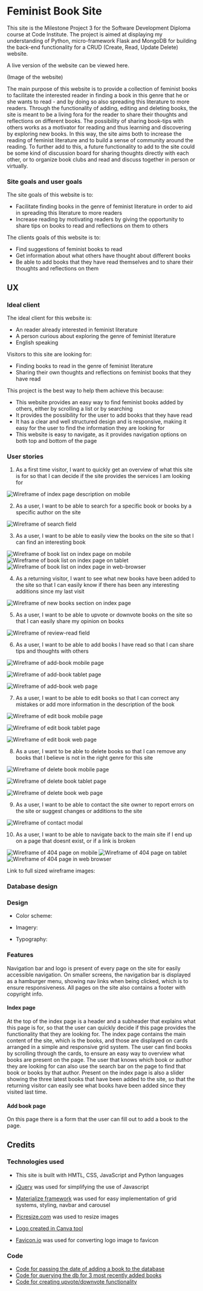 # Feminist Book Site

This site is the Milestone Project 3 for the Software Development 
Diploma course at Code Institute. The project is aimed at displaying
my understanding of Python, micro-framework Flask and MongoDB for
building the back-end functionality for a CRUD (Create, Read, Update
Delete) website.

A live version of the website can be viewed here.

(Image of the website)



The main purpose of this website is to provide a collection of feminist books
to facilitate the interested reader in finding a book in this genre that he or 
she wants to read - and by doing so also spreading this literature to more readers. 
Through the functionality of adding, editing and deleting books, the site is meant to 
be a living fora for the reader to share their thoughts and reflections on different books. 
The possibility of sharing book-tips with others works as a motivator for reading and thus 
learning and discovering by exploring new books. In this way, the site aims both to increase
the reading of feminist literature and to build a sense of community around the reading.
To further add to this, a future functionality to add to the site could be some kind
of discussion board for sharing thoughts directly with each other, or to organize 
book clubs and read and discuss together in person or virtually.

### Site goals and user goals

The site goals of this website is to:
* Facilitate finding books in the genre of feminist literature in order to aid in spreading
  this literature to more readers
* Increase reading by motivating readers by giving the opportunity to share tips on books to read
  and reflections on them to others

The clients goals of this website is to:
* Find suggestions of feminist books to read
* Get information about what others have thought about different books
* Be able to add books that they have read themselves and to share their thoughts and 
  reflections on them


## UX

### Ideal client

The ideal client for this website is:
* An reader already interested in feminist literature
* A person curious about exploring the genre of feminist literature
* English speaking

Visitors to this site are looking for:
* Finding books to read in the genre of feminist literature
* Sharing their own thoughts and reflections on feminist books that they have read

This project is the best way to help them achieve this because:
* This website provides an easy way to find feminist books added by others, either
  by scrolling a list or by searching
* It provides the possibility for the user to add books that they have read
* It has a clear and well structured design and is responsive, making it easy for the
  user to find the information they are looking for
* This website is easy to navigate, as it provides navigation options on both top and 
  bottom of the page


### User stories

  1. As a first time visitor, I want to quickly get an overview of what this site is for so that I can decide 
     if the site provides the services I am looking for

![Wireframe of index page description on mobile](./readme-assets/readme-images/site-description.png)

  2. As a user, I want to be able to search for a specific book or books by a specific author on the site

![Wireframe of search field](./readme-assets/readme-images/search.png)

  3. As a user, I want to be able to easily view the books on the site so that I can find an interesting book

![Wireframe of book list on index page on mobile](./readme-assets/readme-images/index-mobile.png)
![Wireframe of book list on index page on tablet](./readme-assets/readme-images/index-tablet.png)
![Wireframe of book list on index page in web-browser](./readme-assets/readme-images/index-web.png)

  4. As a returning visitor, I want to see what new books have been added to the site so that I can easily know
     if there has been any interesting additions since my last visit

![Wireframe of new books section on index page](./readme-assets/readme-images/new-books.png)

  5. As a user, I want to be able to upvote or downvote books on the site so that I can easily share my opinion on books

![Wireframe of review-read field](./readme-assets/readme-images/vote.png)

  6. As a user, I want to be able to add books I have read so that I can share tips and thoughts with others

![Wireframe of add-book mobile page](./readme-assets/readme-images/add-book-mobile.png)

![Wireframe of add-book tablet page](./readme-assets/readme-images/add-book-tablet.png)

![Wireframe of add-book web page](./readme-assets/readme-images/add-book-web.png)

  7. As a user, I want to be able to edit books so that I can correct any mistakes or add more information in the description of the book

![Wireframe of edit book mobile page](./readme-assets/readme-images/edit-book-mobile.png)

![Wireframe of edit book tablet page](./readme-assets/readme-images/edit-book-tablet.png)

![Wireframe of edit book web page](./readme-assets/readme-images/edit-book-web.png)

  8. As a user, I want to be able to delete books so that I can remove any books that I believe is not in the right genre for this site

![Wireframe of delete book mobile page](./readme-assets/readme-images/delete-book-mobile.png)

![Wireframe of delete book tablet page](./readme-assets/readme-images/delete-book-tablet.png)

![Wireframe of delete book web page](./readme-assets/readme-images/delete-book-web.png)

  9. As a user, I want to be able to contact the site owner to report errors on the site or suggest changes or additions to the site

![Wireframe of contact modal](./readme-assets/readme-images/contact.png)

  10. As a user, I want to be able to navigate back to the main site if I end up on a page that doesnt exist, or if a link is broken

![Wireframe of 404 page on mobile](./readme-assets/readme-images/404-page-mobile.png)
![Wireframe of 404 page on tablet](./readme-assets/readme-images/404-page-tablet.png)
![Wireframe of 404 page in web browser](./readme-assets/readme-images/404-page-web.png)


Link to full sized wireframe images:


### Database design


### Design

* Color scheme:

* Imagery:

* Typography:


### Features

Navigation bar and logo is present of every page on the site for easily accessible navigation.
On smaller screens, the navigation bar is displayed as a hamburger menu, showing nav links when being
clicked, which is to ensure responsiveness. All pages on the site also contains a footer with copyright
info.

#### Index page

At the top of the index page is a header and a subheader that explains what this page is for, so that the user
can quickly decide if this page provides the functionality that they are looking for.
The index page contains the main content of the site, which is the books, and those are displayed on cards
arranged in a simple and responsive grid system. The user can find books by scrolling through the cards, to ensure 
an easy way to overview what books are present on the page. The user that knows which book or author they are looking for 
can also use the search bar on the page to find that book or books by that author. Present on the index page is also
a slider showing the three latest books that have been added to the site, so that the returning visitor can easily
see what books have been added since they visited last time. 

#### Add book page
On this page there is a form that the user can fill out to add a book to the page.



## Credits

### Technologies used

* This site is built with HMTL, CSS, JavaScript and Python languages

* [jQuery](https://jquery.com/) was used for simplifying the use of Javascript

* [Materialize framework](https://materializecss.com/) was used for easy implementation of grid systems, styling, navbar and carousel

* [Picresize.com](https://picresize.com/) was used to resize images

* [Logo created in Canva tool](https://www.canva.com/)

* [Favicon.io](https://favicon.io/) was used for converting logo image to favicon


### Code

* [Code for passing the date of adding a book to the database](https://kb.objectrocket.com/mongo-db/how-to-insert-a-document-into-a-mongodb-collection-using-python-367#add+the+date+and+time+in+python+when+you+insert+mongodb+documents)
* [Code for querying the db for 3 most recently added books](https://api.mongodb.com/python/2.0/tutorial.html)
* [Code for creating upvote/downvote functionality](https://codepen.io/hilaura13/pen/ztmpf)




